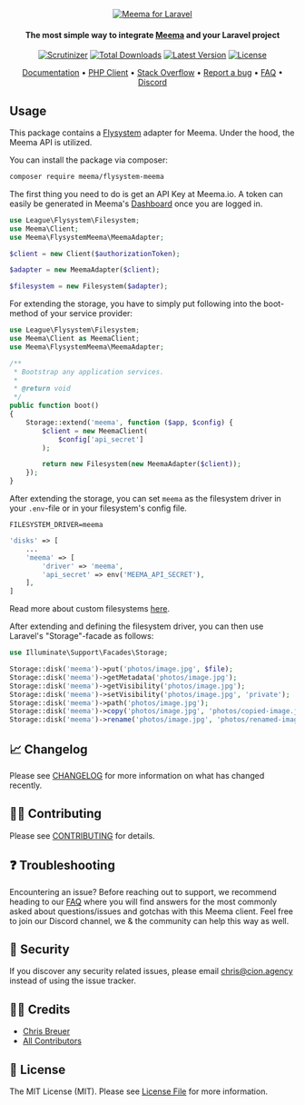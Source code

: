 <p align="center">
  <a href="https://meema.io">
    <img alt="Meema for Laravel" src="https://raw.githubusercontent.com/meema/meemasearch-client-common/master/banners/php.png" >
  </a>

<h4 align="center">The most simple way to integrate <a href="https://meema.io" target="_blank">Meema</a> and your Laravel project</h4>

<p align="center">
    <a href="https://scrutinizer-ci.com/g/meemalabs/flysystem-meema/badges/quality-score.png?b=main"><img src="https://scrutinizer-ci.com/g/meemalabs/flysystem-meema/badges/quality-score.png?b=main" alt="Scrutinizer" /></a>
    <a href="https://packagist.org/packages/meema/flysystem-meema"><img src="https://poser.pugx.org/meema/flysystem-meema/d/total.svg" alt="Total Downloads"></a>
    <a href="https://packagist.org/packages/meema/flysystem-meema"><img src="https://poser.pugx.org/meema/flysystem-meema/v/stable.svg" alt="Latest Version"></a>
    <a href="https://packagist.org/packages/meema/flysystem-meema"><img src="https://poser.pugx.org/meema/flysystem-meema/license.svg" alt="License"></a>
</p>

<p align="center">
    <a href="https://docs.meema.io" target="_blank">Documentation</a>  •
    <a href="https://github.com/meemalabs/meema-client-php" target="_blank">PHP Client</a>  •
    <a href="http://stackoverflow.com/questions/tagged/meema" target="_blank">Stack Overflow</a>  •
    <a href="https://github.com/meemalabs/laravel-meema/issues" target="_blank">Report a bug</a>  •
    <a href="https://docs.meema.io" target="_blank">FAQ</a>  •
    <a href="https://discord.meema.io" target="_blank">Discord</a>
</p>

## Usage

This package contains a [Flysystem](https://flysystem.thephpleague.com/) adapter for Meema. Under the hood, the Meema API is utilized.

You can install the package via composer:

``` bash
composer require meema/flysystem-meema
```

The first thing you need to do is get an API Key at Meema.io. A token can easily be generated in Meema's [Dashboard](https://meema.io/) once you are logged in.

``` php
use League\Flysystem\Filesystem;
use Meema\Client;
use Meema\FlysystemMeema\MeemaAdapter;

$client = new Client($authorizationToken);

$adapter = new MeemaAdapter($client);

$filesystem = new Filesystem($adapter);
```

For extending the storage, you have to simply put following into the boot-method of your service provider:

```php
use League\Flysystem\Filesystem;
use Meema\Client as MeemaClient;
use Meema\FlysystemMeema\MeemaAdapter;

/**
 * Bootstrap any application services.
 *
 * @return void
 */
public function boot()
{
    Storage::extend('meema', function ($app, $config) {
        $client = new MeemaClient(
            $config['api_secret']
        );

        return new Filesystem(new MeemaAdapter($client));
    });
}
```

After extending the storage, you can set `meema` as the filesystem driver in your `.env`-file or in your filesystem's config file.

```
FILESYSTEM_DRIVER=meema
```

```php
'disks' => [
    ...
    'meema' => [
        'driver' => 'meema',
        'api_secret' => env('MEEMA_API_SECRET'),
    ],
]
```

Read more about custom filesystems [here](https://laravel.com/docs/8.x/filesystem#custom-filesystems).

After extending and defining the filesystem driver, you can then use Laravel's "Storage"-facade as follows:

```php
use Illuminate\Support\Facades\Storage;

Storage::disk('meema')->put('photos/image.jpg', $file);
Storage::disk('meema')->getMetadata('photos/image.jpg');
Storage::disk('meema')->getVisibility('photos/image.jpg');
Storage::disk('meema')->setVisibility('photos/image.jpg', 'private');
Storage::disk('meema')->path('photos/image.jpg');
Storage::disk('meema')->copy('photos/image.jpg', 'photos/copied-image.jpg');
Storage::disk('meema')->rename('photos/image.jpg', 'photos/renamed-image.jpg');
```

## 📈 Changelog

Please see [CHANGELOG](CHANGELOG.md) for more information on what has changed recently.

## 💪🏼 Contributing

Please see [CONTRIBUTING](CONTRIBUTING.md) for details.

## ❓ Troubleshooting

Encountering an issue? Before reaching out to support, we recommend heading to our [FAQ](https://docs.meema.io/) where you will find answers for the most commonly asked about questions/issues and gotchas with this Meema client. Feel free to join our Discord channel, we & the community can help this way as well.

## 🚨 Security

If you discover any security related issues, please email chris@cion.agency instead of using the issue tracker.

## 🙏🏼 Credits

- [Chris Breuer](https://github.com/Chris1904)
- [All Contributors](../../contributors)

## 📄 License

The MIT License (MIT). Please see [License File](LICENSE.md) for more information.
